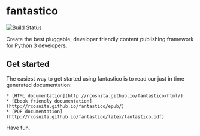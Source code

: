 fantastico
==========

[![Build Status](http://jenkins.scrum-expert.ro:8080/job/fantastico-framework/badge/icon)](http://jenkins.scrum-expert.ro:8080/job/fantastico-framework/)

Create the best pluggable, developer friendly content publishing framework for Python 3 developers.

Get started
-----------

The easiest way to get started using fantastico is to read our just in time generated documentation:

	* [HTML documentation](http://rcosnita.github.io/fantastico/html/)
	* [Ebook friendly documentation](http://rcosnita.github.io/fantastico/epub/)
	* [PDF documentation](http://rcosnita.github.io/fantastico/latex/fantastico.pdf)

Have fun.